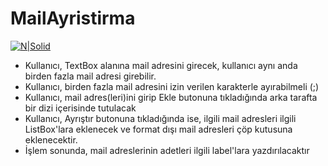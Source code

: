 # MailAyristirma
[![N|Solid](https://pbs.twimg.com/profile_images/794178207708758016/QRRFL0vi_reasonably_small.jpg)](https://pbs.twimg.com/profile_images/794178207708758016/QRRFL0vi_reasonably_small.jpg) 

* Kullanıcı, TextBox alanına mail adresini girecek, kullanıcı aynı anda birden fazla mail adresi girebilir.
* Kullanıcı, birden fazla mail adresini izin verilen karakterle ayırabilmeli (;)
* Kullanıcı, mail adres(leri)ini girip Ekle butonuna tıkladığında arka tarafta bir dizi içerisinde tutulacak
* Kullanıcı, Ayrıştır butonuna tıkladığında ise, ilgili mail adresleri ilgili ListBox'lara eklenecek ve format dışı mail adresleri çöp kutusuna eklenecektir.
* İşlem sonunda, mail adreslerinin adetleri ilgili label'lara yazdırılacaktır
